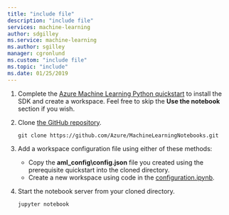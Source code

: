 ```yaml
---
title: "include file"
description: "include file"
services: machine-learning
author: sdgilley
ms.service: machine-learning
ms.author: sgilley
manager: cgronlund
ms.custom: "include file"
ms.topic: "include"
ms.date: 01/25/2019
---
```


1. Complete the [Azure Machine Learning Python quickstart](../articles/machine-learning/service/quickstart-create-workspace-with-python.md) to install the SDK and create a workspace.  Feel free to skip the **Use the notebook** section if you wish.
1. Clone [the GitHub repository](https://aka.ms/aml-notebooks).

    ```
    git clone https://github.com/Azure/MachineLearningNotebooks.git
    ```

1. Add a workspace configuration file using either of these methods:
    * Copy the **aml_config\config.json** file you created using the prerequisite quickstart into the cloned directory.
    * Create a new workspace using code in the [configuration.ipynb](https://github.com/Azure/MachineLearningNotebooks/blob/master/configuration.ipynb).
1. Start the notebook server from your cloned directory.
    
    ```shell
    jupyter notebook
    ```